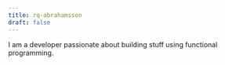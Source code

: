 ```yaml
---
title: rq-abrahamsson
draft: false
---
```

I am a developer passionate about building stuff using functional programming.